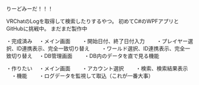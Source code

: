 りーどみーだ！！！

VRChatのLogを取得して検索したりするやつ。
初めてC#のWPFアプリとGitHubに挑戦中。
まだまだ製作中

・完成済み
　・メイン画面
　　・開始日付、終了日付入力
　　・プレイヤー選択、ID連携表示、完全一致切り替え
　　・ワールド選択、ID連携表示、完全一致切り替え
　・DB管理画面
　　・DB内のデータを直で見る機能

・作りたい
　・メイン画面
　　・アカウント選択
　　・検索、検索結果表示
　・機能
　　・ログデータを監視して取込（これが一番大事）